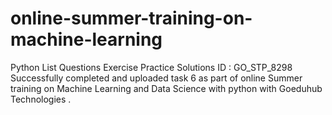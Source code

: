 # online-summer-training-on-machine-learning
Python List Questions Exercise Practice Solutions ID : GO_STP_8298 Successfully completed and uploaded task 6 as part of online Summer training on Machine Learning and Data Science with python with Goeduhub Technologies .
